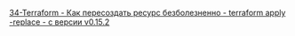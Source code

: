 [34-Terraform - Как пересоздать ресурс безболезненно - terraform apply -replace - с версии v0.15.2
](https://www.youtube.com/watch?v=1nYI1oRo7_o&list=PLg5SS_4L6LYujWDTYb-Zbofdl44Jxb2l8&index=38)